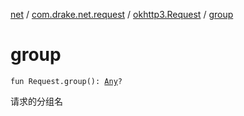 [net](../../index.md) / [com.drake.net.request](../index.md) / [okhttp3.Request](index.md) / [group](./group.md)

# group

`fun Request.group(): `[`Any`](https://kotlinlang.org/api/latest/jvm/stdlib/kotlin/-any/index.html)`?`

请求的分组名

